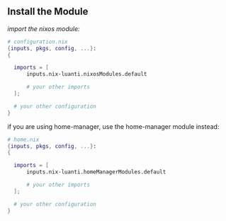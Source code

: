 ## Install the Module

_import the nixos module:_

```nix
# configuration.nix
{inputs, pkgs, config, ...}:
{

  imports = [
      inputs.nix-luanti.nixosModules.default

      # your other imports
  ];

  # your other configuration
}

```

if you are using home-manager, use the home-manager module instead:

```nix
# home.nix
{inputs, pkgs, config, ...}:
{

  imports = [
      inputs.nix-luanti.homeManagerModules.default

      # your other imports
  ];

  # your other configuration
}

```
